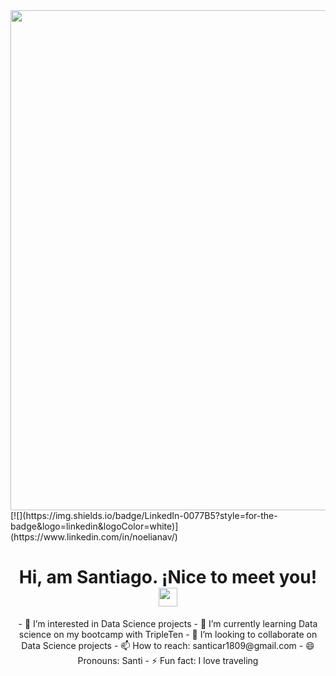 <div id="header" align="center">
  <img decoding="async" src="https://github.com/santicar1809/banner_linkedin/blob/main/Banner%20para%20Linkedin%20Licenciado%20en%20marketing%20Corporativo%20Verde%20y%20blanco%20(1).png" width="800"/>
</div>
[![](https://img.shields.io/badge/LinkedIn-0077B5?style=for-the-badge&logo=linkedin&logoColor=white)](https://www.linkedin.com/in/noelianav/)
<div id="badges" align="center">
<img decoding="async" src="https://visitor-badge-reloaded.herokuapp.com/badge?page_id=noelianav91.noelianav91&color=00cf00" alt=""/>
  <h1>
  Hi, am Santiago. ¡Nice to meet you!
  <img decoding="async" src="https://media.giphy.com/media/hvRJCLFzcasrR4ia7z/giphy.gif" width="30px"/>
</h1>
- 👀 I’m interested in Data Science projects 
- 🌱 I’m currently learning Data science on my bootcamp with TripleTen
- 💞️ I’m looking to collaborate on Data Science projects
- 📫 How to reach: santicar1809@gmail.com
- 😄 Pronouns: Santi
- ⚡ Fun fact: I love traveling

<!---
santicar1809/santicar1809 is a ✨ special ✨ repository because its `README.md` (this file) appears on your GitHub profile.
You can click the Preview link to take a look at your changes.
--->
